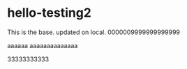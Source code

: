 # hello-testing2

This is the base.
updated on local.
0000009999999999999

aaaaaa
aaaaaaaaaaaaaa


33333333333